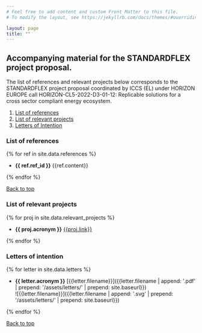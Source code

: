 ```yaml
---
# Feel free to add content and custom Front Matter to this file.
# To modify the layout, see https://jekyllrb.com/docs/themes/#overriding-theme-defaults

layout: page
title: ""
---
```


## Accompanying material for the STANDARDFLEX project proposal.

The list of references and relevant projects below corresponds to the STANDARDFLEX
project proposal coordinated by ICCS (EL) under HORIZON EUROPE call
HORIZON-CL5-2022-D3-01-12: Replicable solutions for a cross sector compliant energy ecosystem.

1. [List of references](#list-of-references)
2. [List of relevant projects](#list-of-relevant-projects)
3. [Letters of Intention](#letters-of-intention)

### List of references

{% for ref in site.data.references %}

- **{{ ref.ref_id }}** {{ref.content}}

{% endfor %}

[Back to top](#)

### List of relevant projects

{% for proj in site.data.relevant_projects %}

- **{{ proj.acronym }}** [{{proj.link}}]({{proj.link}})

{% endfor %}

### Letters of intention

{% for letter in site.data.letters %}

- **{{ letter.acronym }}** [{{letter.filename}}]({{letter.filename | append: '.pdf' | prepend: '/assets/letters/' | prepend: site.baseurl}})  
  ![{{letter.filename}}]({{letter.filename | append: '.svg' | prepend: '/assets/letters/' | prepend: site.baseurl}})


{% endfor %}

[Back to top](#)
